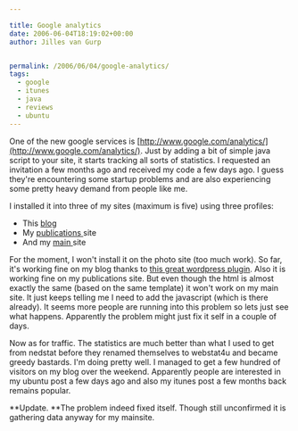 ```yaml
---

title: Google analytics
date: 2006-06-04T18:19:02+00:00
author: Jilles van Gurp


permalink: /2006/06/04/google-analytics/
tags:
  - google
  - itunes
  - java
  - reviews
  - ubuntu
---
```

One of the new google services is [http://www.google.com/analytics/](http://www.google.com/analytics/). Just by adding a bit of simple java script to your site, it starts tracking all sorts of statistics. I requested an invitation a few months ago and received my code a few days ago. I guess they're encountering some startup problems and are also experiencing some pretty heavy demand from people like me.

I installed it into three of my sites (maximum is five) using three profiles:

- This [blog](https://www.jillesvangurp.com)
- My [publications ](https://www.jillesvangurp.com/publications.html)site
- And my [main ](https://www.jillesvangurp.com)site

For the moment, I won't install it on the photo site (too much work). So far, it's working fine on my blog thanks to [this great wordpress plugin](http://cavemonkey50.com/code/google-analyticator/). Also it is working fine on my publications site. But even though the html is almost exactly the same (based on the same template) it won't work on my main site. It just keeps telling me I need to add the javascript (which is there already). It seems more people are running into this problem so lets just see what happens. Apparently the problem might just fix it self in a couple of days.

Now as for traffic. The statistics are much better than what I used to get from nedstat before they renamed themselves to webstat4u and became greedy bastards. I'm doing pretty well. I managed to get a few hundred of visitors on my blog over the weekend. Apparently people are interested in my ubuntu post a few days ago and also my itunes post a few months back remains popular.

**Update. **The problem indeed fixed itself. Though still unconfirmed it is gathering data anyway for my mainsite.